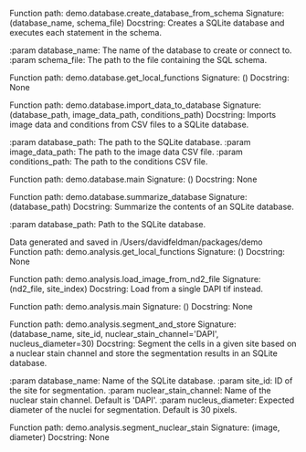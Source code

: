 Function path: demo.database.create_database_from_schema
Signature: (database_name, schema_file)
Docstring: Creates a SQLite database and executes each statement in the schema.

:param database_name: The name of the database to create or connect to.
:param schema_file: The path to the file containing the SQL schema.

Function path: demo.database.get_local_functions
Signature: ()
Docstring: None

Function path: demo.database.import_data_to_database
Signature: (database_path, image_data_path, conditions_path)
Docstring: Imports image data and conditions from CSV files to a SQLite database.

:param database_path: The path to the SQLite database.
:param image_data_path: The path to the image data CSV file.
:param conditions_path: The path to the conditions CSV file.

Function path: demo.database.main
Signature: ()
Docstring: None

Function path: demo.database.summarize_database
Signature: (database_path)
Docstring: Summarize the contents of an SQLite database.

:param database_path: Path to the SQLite database.

Data generated and saved in /Users/davidfeldman/packages/demo
Function path: demo.analysis.get_local_functions
Signature: ()
Docstring: None

Function path: demo.analysis.load_image_from_nd2_file
Signature: (nd2_file, site_index)
Docstring: Load from a single DAPI tif instead.


Function path: demo.analysis.main
Signature: ()
Docstring: None

Function path: demo.analysis.segment_and_store
Signature: (database_name, site_id, nuclear_stain_channel='DAPI', nucleus_diameter=30)
Docstring: Segment the cells in a given site based on a nuclear stain channel and store the segmentation results in an SQLite database.

:param database_name: Name of the SQLite database.
:param site_id: ID of the site for segmentation.
:param nuclear_stain_channel: Name of the nuclear stain channel. Default is 'DAPI'.
:param nucleus_diameter: Expected diameter of the nuclei for segmentation. Default is 30 pixels.

Function path: demo.analysis.segment_nuclear_stain
Signature: (image, diameter)
Docstring: None
